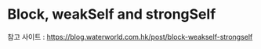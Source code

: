 # Block, weakSelf and strongSelf
참고 사이트 : https://blog.waterworld.com.hk/post/block-weakself-strongself
